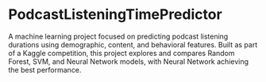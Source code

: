 # PodcastListeningTimePredictor
A machine learning project focused on predicting podcast listening durations using demographic, content, and behavioral features. Built as part of a Kaggle competition, this project explores and compares Random Forest, SVM, and Neural Network models, with Neural Network achieving the best performance.

